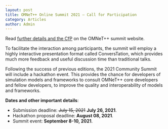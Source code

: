 ```yaml
---
layout: post
title: OMNeT++ Online Summit 2021 – Call for Participation
category: Articles
author: Admin
---
```


Read [further details and the CfP](https://summit.omnetpp.org/2021/index.html#cfp) on the OMNeT++ summit website.

To facilitate the interaction among participants, the summit will employ a highly interactive presentation format called ConversTation, which provides much more feedback and useful discussion time than traditional talks. 

Following the success of previous editions, the 2021 Community Summit will include a hackathon event. This provides the chance for developers of simulation models and frameworks to consult OMNeT++ core developers and fellow developers, to improve the quality and interoperability of models and frameworks.

**Dates and other important details**:
- Submission deadline: ~~July 15, 2021~~ **July 26, 2021**.
- Hackathon proposal deadline: **August 08, 2021**.
- Summit event: **September 8-10, 2021**.
